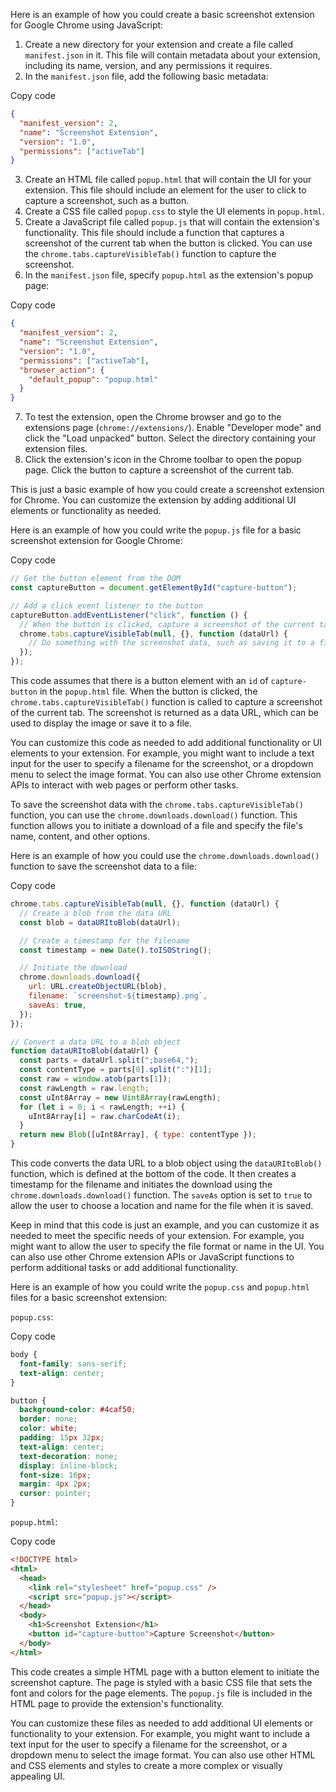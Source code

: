 Here is an example of how you could create a basic screenshot extension for Google Chrome using JavaScript:

1.  Create a new directory for your extension and create a file called `manifest.json` in it. This file will contain metadata about your extension, including its name, version, and any permissions it requires.
2.  In the `manifest.json` file, add the following basic metadata:

Copy code

```json
{
  "manifest_version": 2,
  "name": "Screenshot Extension",
  "version": "1.0",
  "permissions": ["activeTab"]
}
```

3.  Create an HTML file called `popup.html` that will contain the UI for your extension. This file should include an element for the user to click to capture a screenshot, such as a button.
4.  Create a CSS file called `popup.css` to style the UI elements in `popup.html`.
5.  Create a JavaScript file called `popup.js` that will contain the extension's functionality. This file should include a function that captures a screenshot of the current tab when the button is clicked. You can use the `chrome.tabs.captureVisibleTab()` function to capture the screenshot.
6.  In the `manifest.json` file, specify `popup.html` as the extension's popup page:

Copy code

```json
{
  "manifest_version": 2,
  "name": "Screenshot Extension",
  "version": "1.0",
  "permissions": ["activeTab"],
  "browser_action": {
    "default_popup": "popup.html"
  }
}
```

7.  To test the extension, open the Chrome browser and go to the extensions page (`chrome://extensions/`). Enable "Developer mode" and click the "Load unpacked" button. Select the directory containing your extension files.
8.  Click the extension's icon in the Chrome toolbar to open the popup page. Click the button to capture a screenshot of the current tab.

This is just a basic example of how you could create a screenshot extension for Chrome. You can customize the extension by adding additional UI elements or functionality as needed.

Here is an example of how you could write the `popup.js` file for a basic screenshot extension for Google Chrome:

Copy code

```js
// Get the button element from the DOM
const captureButton = document.getElementById("capture-button");

// Add a click event listener to the button
captureButton.addEventListener("click", function () {
  // When the button is clicked, capture a screenshot of the current tab
  chrome.tabs.captureVisibleTab(null, {}, function (dataUrl) {
    // Do something with the screenshot data, such as saving it to a file or displaying it in an image element
  });
});
```

This code assumes that there is a button element with an `id` of `capture-button` in the `popup.html` file. When the button is clicked, the `chrome.tabs.captureVisibleTab()` function is called to capture a screenshot of the current tab. The screenshot is returned as a data URL, which can be used to display the image or save it to a file.

You can customize this code as needed to add additional functionality or UI elements to your extension. For example, you might want to include a text input for the user to specify a filename for the screenshot, or a dropdown menu to select the image format. You can also use other Chrome extension APIs to interact with web pages or perform other tasks.

To save the screenshot data with the `chrome.tabs.captureVisibleTab()` function, you can use the `chrome.downloads.download()` function. This function allows you to initiate a download of a file and specify the file's name, content, and other options.

Here is an example of how you could use the `chrome.downloads.download()` function to save the screenshot data to a file:

Copy code

```js
chrome.tabs.captureVisibleTab(null, {}, function (dataUrl) {
  // Create a blob from the data URL
  const blob = dataURItoBlob(dataUrl);

  // Create a timestamp for the filename
  const timestamp = new Date().toISOString();

  // Initiate the download
  chrome.downloads.download({
    url: URL.createObjectURL(blob),
    filename: `screenshot-${timestamp}.png`,
    saveAs: true,
  });
});

// Convert a data URL to a blob object
function dataURItoBlob(dataUrl) {
  const parts = dataUrl.split(";base64,");
  const contentType = parts[0].split(":")[1];
  const raw = window.atob(parts[1]);
  const rawLength = raw.length;
  const uInt8Array = new Uint8Array(rawLength);
  for (let i = 0; i < rawLength; ++i) {
    uInt8Array[i] = raw.charCodeAt(i);
  }
  return new Blob([uInt8Array], { type: contentType });
}
```

This code converts the data URL to a blob object using the `dataURItoBlob()` function, which is defined at the bottom of the code. It then creates a timestamp for the filename and initiates the download using the `chrome.downloads.download()` function. The `saveAs` option is set to `true` to allow the user to choose a location and name for the file when it is saved.

Keep in mind that this code is just an example, and you can customize it as needed to meet the specific needs of your extension. For example, you might want to allow the user to specify the file format or name in the UI. You can also use other Chrome extension APIs or JavaScript functions to perform additional tasks or add additional functionality.

Here is an example of how you could write the `popup.css` and `popup.html` files for a basic screenshot extension:

`popup.css`:

Copy code

```css
body {
  font-family: sans-serif;
  text-align: center;
}

button {
  background-color: #4caf50;
  border: none;
  color: white;
  padding: 15px 32px;
  text-align: center;
  text-decoration: none;
  display: inline-block;
  font-size: 16px;
  margin: 4px 2px;
  cursor: pointer;
}
```

`popup.html`:

Copy code

```html
<!DOCTYPE html>
<html>
  <head>
    <link rel="stylesheet" href="popup.css" />
    <script src="popup.js"></script>
  </head>
  <body>
    <h1>Screenshot Extension</h1>
    <button id="capture-button">Capture Screenshot</button>
  </body>
</html>
```

This code creates a simple HTML page with a button element to initiate the screenshot capture. The page is styled with a basic CSS file that sets the font and colors for the page elements. The `popup.js` file is included in the HTML page to provide the extension's functionality.

You can customize these files as needed to add additional UI elements or functionality to your extension. For example, you might want to include a text input for the user to specify a filename for the screenshot, or a dropdown menu to select the image format. You can also use other HTML and CSS elements and styles to create a more complex or visually appealing UI.
